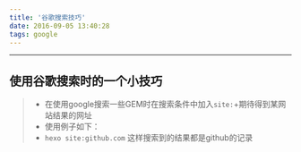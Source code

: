 ```yaml
---
title: '谷歌搜索技巧'
date: 2016-09-05 13:40:28
tags: google
---
```

------
使用谷歌搜索时的一个小技巧
------
>* 在使用google搜索一些GEM时在搜索条件中加入`site:`+期待得到某网站结果的网址
>* 使用例子如下：
>* `hexo site:github.com`    这样搜索到的结果都是github的记录